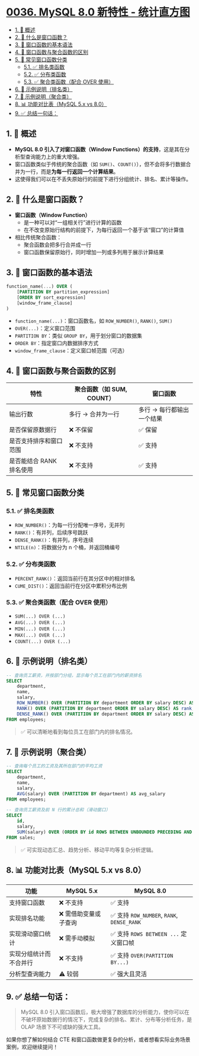 # [0036. MySQL 8.0 新特性 - 统计直方图](https://github.com/Tdahuyou/TNotes.mysql/tree/main/notes/0036.%20MySQL%208.0%20%E6%96%B0%E7%89%B9%E6%80%A7%20-%20%E7%BB%9F%E8%AE%A1%E7%9B%B4%E6%96%B9%E5%9B%BE)

<!-- region:toc -->

- [1. 📝 概述](#1--概述)
- [2. 📒 什么是窗口函数？](#2--什么是窗口函数)
- [3. 📒 窗口函数的基本语法](#3--窗口函数的基本语法)
- [4. 📒 窗口函数与聚合函数的区别](#4--窗口函数与聚合函数的区别)
- [5. 📒 常见窗口函数分类](#5--常见窗口函数分类)
  - [5.1. ✅ 排名类函数](#51--排名类函数)
  - [5.2. ✅ 分布类函数](#52--分布类函数)
  - [5.3. ✅ 聚合类函数（配合 OVER 使用）](#53--聚合类函数配合-over-使用)
- [6. 📒 示例说明（排名类）](#6--示例说明排名类)
- [7. 📒 示例说明（聚合类）](#7--示例说明聚合类)
- [8. 📊 功能对比表（MySQL 5.x vs 8.0）](#8--功能对比表mysql-5x-vs-80)
- [9. ✅ 总结一句话：](#9--总结一句话)

<!-- endregion:toc -->

## 1. 📝 概述

- **MySQL 8.0 引入了对窗口函数（Window Functions）的支持**，这是其在分析型查询能力上的重大增强。
- 窗口函数类似于传统的聚合函数（如 `SUM()`、`COUNT()`），但不会将多行数据合并为一行，而是**为每一行返回一个计算结果**。
- 这使得我们可以在不丢失原始行的前提下进行分组统计、排名、累计等操作。

## 2. 📒 什么是窗口函数？

- **窗口函数（Window Function）**
  - 是一种可以对“一组相关行”进行计算的函数
  - 在不改变原始行结构的前提下，为每行返回一个基于该“窗口”的计算值
- 相比传统聚合函数：
  - 聚合函数会把多行合并成一行
  - 窗口函数保留原始行，同时增加一列或多列用于展示计算结果

## 3. 📒 窗口函数的基本语法

```sql
function_name(...) OVER (
    [PARTITION BY partition_expression]
    [ORDER BY sort_expression]
    [window_frame_clause]
)
```

- `function_name(...)`：窗口函数名，如 `ROW_NUMBER()`, `RANK()`, `SUM()`
- `OVER(...)`：定义窗口范围
- `PARTITION BY`：类似 `GROUP BY`，用于划分窗口的数据集
- `ORDER BY`：指定窗口内数据排序方式
- `window_frame_clause`：定义窗口帧范围（可选）

## 4. 📒 窗口函数与聚合函数的区别

| 特性 | 聚合函数（如 SUM, COUNT） | 窗口函数 |
| --- | --- | --- |
| 输出行数 | 多行 → 合并为一行 | 多行 → 每行都输出一个结果 |
| 是否保留原数据行 | ❌ 不保留 | ✅ 保留 |
| 是否支持排序和窗口范围 | ❌ 不支持 | ✅ 支持 |
| 是否能结合 RANK 排名使用 | ❌ 不支持 | ✅ 支持 |

## 5. 📒 常见窗口函数分类

### 5.1. ✅ 排名类函数

- `ROW_NUMBER()`：为每一行分配唯一序号，无并列
- `RANK()`：有并列，后续序号跳跃
- `DENSE_RANK()`：有并列，序号连续
- `NTILE(n)`：将数据分为 n 个桶，并返回桶编号

### 5.2. ✅ 分布类函数

- `PERCENT_RANK()`：返回当前行在其分区中的相对排名
- `CUME_DIST()`：返回当前行在分区中累积分布比例

### 5.3. ✅ 聚合类函数（配合 OVER 使用）

- `SUM(...) OVER (...)`
- `AVG(...) OVER (...)`
- `MIN(...) OVER (...)`
- `MAX(...) OVER (...)`
- `COUNT(...) OVER (...)`

## 6. 📒 示例说明（排名类）

```sql
-- 查询员工薪资，并按部门分组，显示每个员工在部门内的薪资排名
SELECT
    department,
    name,
    salary,
    ROW_NUMBER() OVER (PARTITION BY department ORDER BY salary DESC) AS row_num,
    RANK() OVER (PARTITION BY department ORDER BY salary DESC) AS rank,
    DENSE_RANK() OVER (PARTITION BY department ORDER BY salary DESC) AS dense_rank
FROM employees;
```

> ✅ 可以清晰地看到每位员工在部门内的排名情况。

## 7. 📒 示例说明（聚合类）

```sql
-- 查询每个员工的工资及其所在部门的平均工资
SELECT
    department,
    name,
    salary,
    AVG(salary) OVER (PARTITION BY department) AS avg_salary
FROM employees;
```

```sql
-- 查询员工薪资及前 N 行的累计总和（滑动窗口）
SELECT
    id,
    salary,
    SUM(salary) OVER (ORDER BY id ROWS BETWEEN UNBOUNDED PRECEDING AND CURRENT ROW) AS running_total
FROM sales;
```

> ✅ 可实现动态汇总、趋势分析、移动平均等复杂分析逻辑。

## 8. 📊 功能对比表（MySQL 5.x vs 8.0）

| 功能 | MySQL 5.x | MySQL 8.0 |
| --- | --- | --- |
| 支持窗口函数 | ❌ 不支持 | ✅ 支持 |
| 实现排名功能 | ❌ 需借助变量或子查询 | ✅ 支持 `ROW_NUMBER`, `RANK`, `DENSE_RANK` |
| 实现滑动窗口统计 | ❌ 需手动模拟 | ✅ 支持 `ROWS BETWEEN ...` 定义窗口帧 |
| 实现分组统计而不合并行 | ❌ 不支持 | ✅ 支持 `OVER(PARTITION BY...)` |
| 分析型查询能力 | ⚠️ 较弱 | ✅ 强大且灵活 |

## 9. ✅ 总结一句话：

> MySQL 8.0 引入窗口函数后，极大增强了数据库的分析能力，使你可以在不破坏原始数据行的情况下，完成复杂的排名、累计、分布等分析任务，是 OLAP 场景下不可或缺的强大工具。

如果你想了解如何结合 CTE 和窗口函数做更复杂的分析，或者想看实际业务场景案例，欢迎继续提问！

<!-- 统计直方图

- MySQL 8.0 实现了统计直方图。利用直方图，用户可以对一张表的一列做数据分布的统计，特别是针对没有索引的字段。这可以帮助查询优化器找到更优的执行计划。

统计直方图（Histogram Statistics）

- **用途**：帮助优化器更准确评估查询代价
- **应用场景**：对无索引字段进行分布统计
- **创建方式**：

```sql
ANALYZE TABLE table_name UPDATE HISTOGRAM ON column_name;
``` -->
